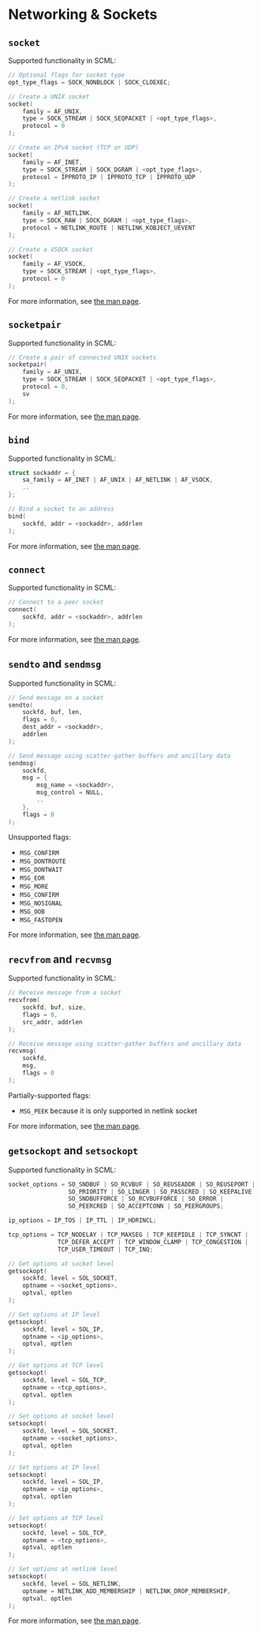 # Networking & Sockets

<!--
Put system calls such as

socket, socketpair, bind, listen, accept, connect, getsockname, getpeername, 
sendto, recvfrom, sendmsg, recvmsg, shutdown, setsockopt, getsockopt, 
sendmmsg, recvmmsg, accept4, recvmsg, and socketcall
under this category.
-->

## `socket`

Supported functionality in SCML:

```c
// Optional flags for socket type
opt_type_flags = SOCK_NONBLOCK | SOCK_CLOEXEC;

// Create a UNIX socket
socket(
    family = AF_UNIX,
    type = SOCK_STREAM | SOCK_SEQPACKET | <opt_type_flags>,
    protocol = 0
);

// Create an IPv4 socket (TCP or UDP)
socket(
    family = AF_INET, 
    type = SOCK_STREAM | SOCK_DGRAM | <opt_type_flags>,
    protocol = IPPROTO_IP | IPPROTO_TCP | IPPROTO_UDP
);

// Create a netlink socket
socket(
    family = AF_NETLINK, 
    type = SOCK_RAW | SOCK_DGRAM | <opt_type_flags>,
    protocol = NETLINK_ROUTE | NETLINK_KOBJECT_UEVENT
);

// Create a VSOCK socket
socket(
    family = AF_VSOCK, 
    type = SOCK_STREAM | <opt_type_flags>,
    protocol = 0
);
```

For more information,
see [the man page](https://man7.org/linux/man-pages/man2/socket.2.html).

## `socketpair`

Supported functionality in SCML:

```c
// Create a pair of connected UNIX sockets
socketpair(
    family = AF_UNIX,
    type = SOCK_STREAM | SOCK_SEQPACKET | <opt_type_flags>,
    protocol = 0,
    sv
);
```

For more information,
see [the man page](https://man7.org/linux/man-pages/man2/socketpair.2.html).

## `bind`

Supported functionality in SCML:

```c
struct sockaddr = {
    sa_family = AF_INET | AF_UNIX | AF_NETLINK | AF_VSOCK,
    ..
};

// Bind a socket to an address
bind(
    sockfd, addr = <sockaddr>, addrlen
);
```

For more information,
see [the man page](https://man7.org/linux/man-pages/man2/bind.2.html).

## `connect`

Supported functionality in SCML:

```c
// Connect to a peer socket
connect(
    sockfd, addr = <sockaddr>, addrlen
);
```

For more information,
see [the man page](https://man7.org/linux/man-pages/man2/connect.2.html).

## `sendto` and `sendmsg`

Supported functionality in SCML:

```c
// Send message on a socket
sendto(
    sockfd, buf, len,
    flags = 0,
    dest_addr = <sockaddr>,
    addrlen
);

// Send message using scatter-gather buffers and ancillary data
sendmsg(
    sockfd,
    msg = {
        msg_name = <sockaddr>,
        msg_control = NULL,
        ..
    },
    flags = 0
);
```

Unsupported flags:
* `MSG_CONFIRM`
* `MSG_DONTROUTE`
* `MSG_DONTWAIT`
* `MSG_EOR`
* `MSG_MORE`
* `MSG_CONFIRM`
* `MSG_NOSIGNAL`
* `MSG_OOB`
* `MSG_FASTOPEN`

For more information,
see [the man page](https://man7.org/linux/man-pages/man2/sendto.2.html).

## `recvfrom` and `recvmsg`

Supported functionality in SCML:

```c
// Receive message from a socket
recvfrom(
    sockfd, buf, size,
    flags = 0,
    src_addr, addrlen
);

// Receive message using scatter-gather buffers and ancillary data
recvmsg(
    sockfd,
    msg,
    flags = 0
);
```

Partially-supported flags:
* `MSG_PEEK` because it is only supported in netlink socket

For more information,
see [the man page](https://man7.org/linux/man-pages/man2/recvfrom.2.html).

## `getsockopt` and `setsockopt`

Supported functionality in SCML:

```c
socket_options = SO_SNDBUF | SO_RCVBUF | SO_REUSEADDR | SO_REUSEPORT |
                 SO_PRIORITY | SO_LINGER | SO_PASSCRED | SO_KEEPALIVE |
                 SO_SNDBUFFORCE | SO_RCVBUFFORCE | SO_ERROR |
                 SO_PEERCRED | SO_ACCEPTCONN | SO_PEERGROUPS;

ip_options = IP_TOS | IP_TTL | IP_HDRINCL;

tcp_options = TCP_NODELAY | TCP_MAXSEG | TCP_KEEPIDLE | TCP_SYNCNT |
              TCP_DEFER_ACCEPT | TCP_WINDOW_CLAMP | TCP_CONGESTION |
              TCP_USER_TIMEOUT | TCP_INQ;

// Get options at socket level
getsockopt(
    sockfd, level = SOL_SOCKET,
    optname = <socket_options>,
    optval, optlen
);

// Get options at IP level
getsockopt(
    sockfd, level = SOL_IP,
    optname = <ip_options>,
    optval, optlen
);

// Get options at TCP level
getsockopt(
    sockfd, level = SOL_TCP,
    optname = <tcp_options>,
    optval, optlen
);

// Set options at socket level
setsockopt(
    sockfd, level = SOL_SOCKET,
    optname = <socket_options>,
    optval, optlen
);

// Set options at IP level
setsockopt(
    sockfd, level = SOL_IP,
    optname = <ip_options>,
    optval, optlen
);

// Set options at TCP level
setsockopt(
    sockfd, level = SOL_TCP,
    optname = <tcp_options>,
    optval, optlen
);

// Set options at netlink level
setsockopt(
    sockfd, level = SOL_NETLINK,
    optname = NETLINK_ADD_MEMBERSHIP | NETLINK_DROP_MEMBERSHIP,
    optval, optlen
);
```

For more information,
see [the man page](https://man7.org/linux/man-pages/man2/getsockopt.2.html).